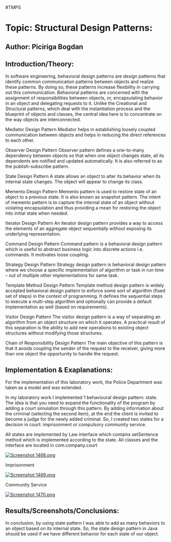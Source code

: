 #TMPS
# Topic: Structural Design Patterns:
## Author: Piciriga Bogdan
## Introduction/Theory: 
In software engineering, behavioral design patterns are design patterns that identify common communication patterns between objects and realize these patterns. By doing so, these patterns increase flexibility in carrying out this communication. Behavioral patterns are concerned with the assignment of responsibilities between objects, or, encapsulating behavior in an object and delegating requests to it. Unlike the Creational and Structural patterns, which deal with the instantiation process and the blueprint of objects and classes, the central idea here is to concentrate on the way objects are interconnected.

Mediator Design Pattern
Mediator helps in establishing loosely coupled communication between objects and helps in reducing the direct references to each other.

Observer Design Pattern
Observer pattern defines a one-to-many dependency between objects so that when one object changes state, all its dependents are notified and updated automatically. It is also referred to as the publish-subscribe pattern.

State Design Pattern
A state allows an object to alter its behavior when its internal state changes. The object will appear to change its class.

Memento Design Pattern
Memento pattern is used to restore state of an object to a previous state. It is also known as snapshot pattern. The intent of memento pattern is to capture the internal state of an object without violating encapsulation and thus providing a mean for restoring the object into initial state when needed.

Iterator Design Pattern
An iterator design pattern provides a way to access the elements of an aggregate object sequentially without exposing its underlying representation.

Command Design Pattern
Command pattern is a behavioral design pattern which is useful to abstract business logic into discrete actions i.e. commands. It motivates loose coupling.

Strategy Design Pattern
Strategy design pattern is behavioral design pattern where we choose a specific implementation of algorithm or task in run time – out of multiple other implementations for same task.

Template Method Design Pattern
Template method design pattern is widely accepted behavioral design pattern to enforce some sort of algorithm (fixed set of steps) in the context of programming. It defines the sequential steps to execute a multi-step algorithm and optionally can provide a default implementation as well (based on requirements).

Visitor Design Pattern
The visitor design pattern is a way of separating an algorithm from an object structure on which it operates. A practical result of this separation is the ability to add new operations to existing object structures without modifying those structures.

Chain of Responsibility Design Pattern
The main objective of this pattern is that it avoids coupling the sender of the request to the receiver, giving more than one object the opportunity to handle the request.


## Implementation & Exaplanations:
For the implementation of this laboratory work, the Police Department was taken as a model and was extended. 

In my laboratory work I implemented 1 behavioural design pattern: state.
The idea is that you need to expand the functionality of the program by adding a court simulation through this pattern. 
By adding information about the criminal (selecting the second item), at the end the client is invited to become a judge for the newly added criminal. So, 
I created two states for a decision in court: imprisonment or compulsory community service.

All states are implemented by Law interface which contains setSentence method which is implemented according to the state. All classes and the interface are located in
com.company.court

[![Screenshot 1468.png](https://i.postimg.cc/jSZDgm1x/Screenshot-1468.png)](https://postimg.cc/dhZQDHvp)

Imprisonment 

[![Screenshot 1469.png](https://i.postimg.cc/pXmcLMD7/Screenshot-1469.png)](https://postimg.cc/qzdx1YDX)

Community Service

[![Screenshot 1470.png](https://i.postimg.cc/L8dD4Y4Y/Screenshot-1470.png)](https://postimg.cc/Xp8dQvC4)

## Results/Screenshots/Conclusions:
In conclusion, by using state pattern I was able to add as many behaviors to an object based on its internal state. So, the state design pattern in Java should be used if 
we have different behavior for each state of our object.
